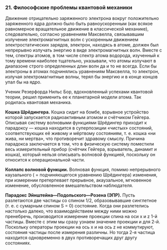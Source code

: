 ### 21. Философские проблемы квантовой механики

Движение отрицательно заряженного электрона вокруг положительно заряженного ядра должно было быть равноускоренным (как всякое равномерное вращательное движение в классической механике), следовательно, согласно уравнениям Максвелла, связывавшим излучение электромагнитных волн с ускоренным движением электростатических зарядов, электрон, находясь в атоме, должен был непрерывно излучать энергию в виде электромагнитных волн.
Вместе с тем, спектры атомов, в том числе спектр атома водорода, изученный к тому времени наиболее тщательно, указывали, что атомы излучают в диапазоне строго определенных длин волн да и то не всегда.
Если бы электроны в атомах подчинялись уравнениям Максвелла, то электрон, излучая электромагнитные волны, терял бы энергию и в конце концов упал бы на ядро.

Ученик Резерфорда Нильс Бор, вдохновленный успехами квантовой теории, решил применить ее к планетарной модели атома. Так родилась квантовая механика.

__Кошка Шрёдингера.__
Кошка сидит на бомбе, взрывное устройство которой запускается радиоактивным атомом и счётчиком Гейгера. Описывая систему волновыми функциями Шрёдингер приходит к парадоксу — кошка находится в суперпозиции «чистых» состояний, соответствующих её живому и мёртвому состояниям, т. е. кошка «ни жива, ни мертва», что противоречит здравому смыслу. Причина парадокса заключается в том, что в физическую систему поместили весь измерительный прибор (счётчик Гейгера, взрыватель, динамит и кошка), который нельзя описывать волновой функцией, поскольку он относится к операциональной части.

__Коллапс волновой функции.__
Волновая функция, помимо непрерывного каузального ( = подчиняющегося уравнению Шрёдингера) изменения, при измерении претерпевает прерывное, акаузальное, мгновенное изменение, обусловленное вмешательством наблюдателя.

__Парадокс Эйнштейна—Подольского—Розена (ЭПР).__
Пусть разлетаются две частицы со спином 1/2, образовывавшие синглетное (т. е. с сумарным спином S = 0) состояние. Когда они разлетелись настолько далеко, что взаимодействием между ними можно пренебречь, производится измерение проекции спина на оси x и z 1-й частицы. Вместе с этим мы сразу узнаем значение проекции и для 2-й. Поскольку операторы проекции на ось x и на ось z не коммутируют, состояния частицы после измерения различны. Но тогда 2-я частица находится одновременно в двух противоречащих друг другу состояниях.